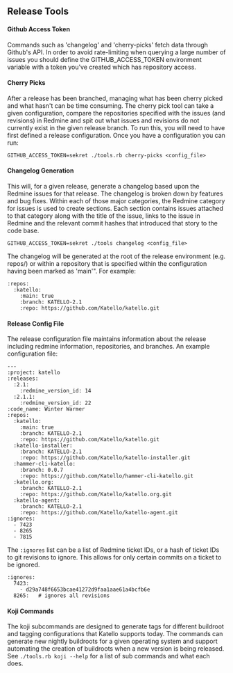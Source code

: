 ## Release Tools

#### Github Access Token

Commands such as 'changelog' and 'cherry-picks' fetch data through Github's API. In order to avoid rate-limiting when querying a large number of issues you should define the GITHUB_ACCESS_TOKEN environment variable with a token you've created which has repository access.

#### Cherry Picks

After a release has been branched, managing what has been cherry picked and what hasn't can be time consuming. The cherry pick tool can take a given configuration, compare the repositories specified with the issues (and revisions) in Redmine and spit out what issues and revisions do not currently exist in the given release branch. To run this, you will need to have first defined a release configuration. Once you have a configuration you can run:

    GITHUB_ACCESS_TOKEN=sekret ./tools.rb cherry-picks <config_file>

#### Changelog Generation

This will, for a given release, generate a changelog based upon the Redmine issues for that release. The changelog is broken down by features and bug fixes. Within each of those major categories, the Redmine category for issues is used to create sections. Each section contains issues attached to that category along with the title of the issue, links to the issue in Redmine and the relevant commit hashes that introduced that story to the code base.

    GITHUB_ACCESS_TOKEN=sekret ./tools changelog <config_file>

The changelog will be generated at the root of the release environment (e.g. repos/) or within a repository that is specified within the configuration having been marked as 'main'". For example:

    :repos:
      :katello:
        :main: true
        :branch: KATELLO-2.1
        :repo: https://github.com/Katello/katello.git
         

#### Release Config File

The release configuration file maintains information about the release including redmine information, repositories, and branches. An example configuration file:

    ---
    :project: katello
    :releases:
      :2.1:
        :redmine_version_id: 14
      :2.1.1:
        :redmine_version_id: 22
    :code_name: Winter Warmer
    :repos:
      :katello:
        :main: true
        :branch: KATELLO-2.1
        :repo: https://github.com/Katello/katello.git
      :katello-installer:
        :branch: KATELLO-2.1
        :repo: https://github.com/Katello/katello-installer.git
      :hammer-cli-katello:
        :branch: 0.0.7
        :repo: https://github.com/Katello/hammer-cli-katello.git
      :katello.org:
        :branch: KATELLO-2.1
        :repo: https://github.com/Katello/katello.org.git
      :katello-agent:
        :branch: KATELLO-2.1
        :repo: https://github.com/Katello/katello-agent.git
    :ignores:
      - 7423
      - 8265
      - 7815

The `:ignores` list can be a list of Redmine ticket IDs, or a hash of ticket IDs to git revisions to ignore. This allows for only certain commits on a ticket to be ignored.

    :ignores:
      7423:
        - d29a748f6653bcae41272d9faa1aae61a4bcfb6e
      8265:   # ignores all revisions

#### Koji Commands

The koji subcommands are designed to generate tags for different buildroot and tagging configurations that Katello supports today. The commands can generate new nightly buildroots for a given operating system and support automating the creation of buildroots when a new version is being released. See `./tools.rb koji --help` for a list of sub commands and what each does.
